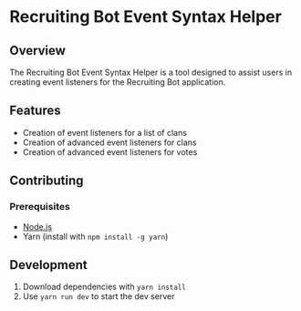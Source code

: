 # Recruiting Bot Event Syntax Helper

## Overview
The Recruiting Bot Event Syntax Helper is a tool designed to assist users in creating event listeners for the Recruiting Bot application.

## Features
- Creation of event listeners for a list of clans
- Creation of advanced event listeners for clans
- Creation of advanced event listeners for votes

## Contributing
### Prerequisites
- [Node.js](https://nodejs.org/en/)
- Yarn (install with `npm install -g yarn`)

## Development
1. Download dependencies with `yarn install`
2. Use `yarn run dev` to start the dev server
